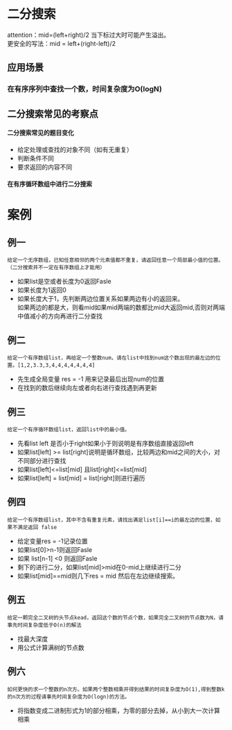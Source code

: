 # 二分搜索
attention：mid=(left+right)/2 当下标过大时可能产生溢出。<br/>
更安全的写法：mid = left+(right-left)/2
## 应用场景
### 在有序序列中查找一个数，时间复杂度为O(logN)
## 二分搜索常见的考察点
#### 二分搜索常见的题目变化

- 给定处理或查找的对象不同（如有无重复）
- 判断条件不同
- 要求返回的内容不同
#### 在有序循环数组中进行二分搜索
# 案例
## 例一
	给定一个无序数组，已知任意相邻的两个元素值都不重复，请返回任意一个局部最小值的位置。（二分搜索并不一定在有序数组上才能用）

- 如果list是空或者长度为0返回Fasle
- 如果长度为1返回0
- 如果长度大于1，先判断两边位置关系如果两边有小的返回来。<br/>
  如果两边的都是大，则看mid如果mid两端的数都比mid大返回mid,否则对两端中值减小的方向再进行二分查找
## 例二
	给定一个有序数组list，再给定一个整数num，请在list中找到num这个数出现的最左边的位置。[1,2,3.3,3,4,4,4,4,4,4,4]
- 先生成全局变量 res = -1 用来记录最后出现num的位置
- 在找到的数后继续向左或者向右进行查找遇到再更新
## 例三
	给定一个有序循环数组list，返回list中的最小值。
- 先看list left 是否小于right如果小于则说明是有序数组直接返回left
- 如果list[left] >= list[right]说明是循环数组，比较两边和mid之间的大小，对不同部分进行查找
- 如果list[left]<=list[mid] 且list[right]<=list[mid]
- 如果list[left] = list[mid] = list[right]则进行遍历
## 例四   
	给定一个有序数组list，其中不含有重复元素，请找出满足list[i]==i的最左边的位置，如果不满足返回 false
- 给定变量res = -1记录位置
- 如果list[0]>n-1则返回Fasle
- 如果 list[n-1] <0 则返回Fasle
- 剩下的进行二分，如果list[mid]>mid在0-mid上继续进行二分
- 如果list[mid]==mid则几下res = mid 然后在左边继续搜索。
## 例五
	给定一颗完全二叉树的头节点kead，返回这个数的节点个数，如果完全二叉树的节点数为N，请事先时间复杂度低于O(n)的解法
- 找最大深度
- 用公式计算满树的节点数
## 例六
	如何更快的求一个整数的n次方。如果两个整数相乘并得到结果的时间复杂度为O(1),得到整数k的n次方的过程请事先时间复杂度为O(logn)的方法。
- 将指数变成二进制形式为1的部分相乘，为零的部分去掉，从小到大一次计算相乘

 
